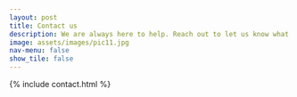 ```yaml
---
layout: post
title: Contact us
description: We are always here to help. Reach out to let us know what we can help with.
image: assets/images/pic11.jpg
nav-menu: false
show_tile: false
---
```


{% include contact.html %}
